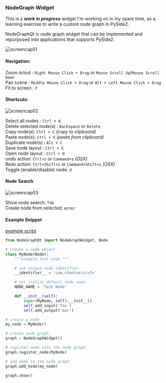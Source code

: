 ### NodeGraph Widget

This is a **_work in progress_** widget I'm working on in my spare time, as
a learning exercise to write a custom node graph in PySide2.

NodeGraphQt is node graph widget that can be implemented and repurposed into applications that supports PySide2.

![screencap01](https://raw.githubusercontent.com/jchanvfx/NodeGraphQt/master/example/screenshot.png)

#### Navigation:
Zoom in/out : `Right Mouse Click + Drag` or `Mouse Scroll Up`/`Mouse Scroll Down`<br/>
Pan scene : `Middle Mouse Click + Drag` or `Alt + Left Mouse Click + Drag`<br/>
Fit to screen : `F`

#### Shortcuts:
![screencap02](https://raw.githubusercontent.com/jchanvfx/NodeGraphQt/master/example/screenshot_menu.png)

Select all nodes : `Ctrl + A`<br/>
Delete selected node(s) : `Backspace` or `Delete`<br/>
Copy node(s): `Ctrl + C` _(copy to clipboard)_<br/>
Paste node(s): `Ctrl + V` _(paste from clipboard)_<br/>
Duplicate node(s) : `Alt + C`<br/>
Save node layout : `Ctrl + S`<br/>
Open node layout : `Ctrl + O` <br/>
undo action: `Ctrl+z` or `Command+z` _(OSX)_ <br/>
Redo action: `Ctrl+Shift+z` or `Command+Shift+z` _(OSX)_ <br/>
Toggle (enable/disable) node: `d`

#### Node Search
![screencap03](https://raw.githubusercontent.com/jchanvfx/NodeGraphQt/master/example/screenshot_tab_search.png)

Show node search: `Tab` <br/>
Create node from selected: `enter`

#### Example Snippet

[example script](https://github.com/jchanvfx/bpNodeGraph/blob/master/example.py)

```python
from NodeGraphQt import NodeGraphWidget, Node

# create a node object
class MyNode(Node):
    """example test node."""

    # set unique node identifier.
    __identifier__ = 'com.chantasticvfx'

    # set initial default node name.
    NODE_NAME = 'Test Node'

    def __init__(self):
        super(MyNode, self).__init__()
        self.add_input('foo')
        self.add_output('bar')

# create a node
my_node = MyNode()

# create node graph.
graph = NodeGraphWidget()

# register node into the node graph.
graph.register_node(MyNode)

# add node to the node graph.
graph.add_node(my_node)

graph.show()
```
